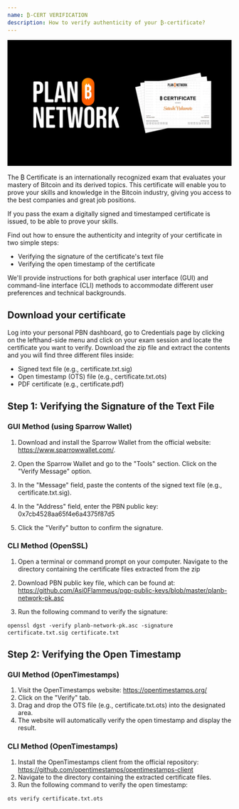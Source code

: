 ```yaml
---
name: ₿-CERT VERIFICATION
description: How to verify authenticity of your ₿-certificate?
---
```

![cover](assets/cover.webp)

The ₿ Certificate is an internationally recognized exam that evaluates your mastery of Bitcoin and its derived topics. This certificate will enable you to prove your skills and knowledge in the Bitcoin industry, giving you access to the best companies and great job positions.

If you pass the exam a digitally signed and timestamped certificate is issued, to be able to prove your skills.

Find out how to ensure the authenticity and integrity of your certificate in two simple steps:
- Verifying the signature of the certificate's text file
- Verifying the open timestamp of the certificate

We'll provide instructions for both graphical user interface (GUI) and command-line interface (CLI) methods to accommodate different user preferences and technical backgrounds.

## Download your certificate

Log into your personal PBN dashboard, go to Credentials page by clicking on the lefthand-side menu and click on your exam session and locate the certificate you want to verify.
Download the zip file and extract the contents and you will find three different files inside:

- Signed text file (e.g., certificate.txt.sig)
- Open timestamp (OTS) file (e.g., certificate.txt.ots)
- PDF certificate (e.g., certificate.pdf)

## Step 1: Verifying the Signature of the Text File


### GUI Method (using Sparrow Wallet)

1. Download and install the Sparrow Wallet from the official website: https://www.sparrowwallet.com/.

2. Open the Sparrow Wallet and go to the "Tools" section.
Click on the "Verify Message" option.

3. In the "Message" field, paste the contents of the signed text file (e.g., certificate.txt.sig).

4. In the "Address" field, enter the PBN public key: 0x7cb4528aa65f4e6a4375f87d5

5. Click the "Verify" button to confirm the signature.

### CLI Method (OpenSSL)

1. Open a terminal or command prompt on your computer.
Navigate to the directory containing the certificate files extracted from the zip

2. Download PBN public key file, which can be found at: https://github.com/Asi0Flammeus/pgp-public-keys/blob/master/planb-network-pk.asc

3. Run the following command to verify the signature:

```
openssl dgst -verify planb-network-pk.asc -signature certificate.txt.sig certificate.txt
```

## Step 2: Verifying the Open Timestamp

### GUI Method (OpenTimestamps)

1. Visit the OpenTimestamps website: https://opentimestamps.org/
2. Click on the "Verify" tab.
3. Drag and drop the OTS file (e.g., certificate.txt.ots) into the designated area.
4. The website will automatically verify the open timestamp and display the result.

### CLI Method (OpenTimestamps)

1. Install the OpenTimestamps client from the official repository: https://github.com/opentimestamps/opentimestamps-client
2. Navigate to the directory containing the extracted certificate files.
3. Run the following command to verify the open timestamp:

```
ots verify certificate.txt.ots
```